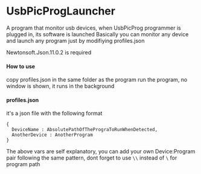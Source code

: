 # UsbPicProgLauncher
A program that monitor usb devices, when UsbPicProg programmer is plugged in, its software is launched
Basically you can monitor any device and launch any program just by modifiying profiles.json

Newtonsoft.Json.11.0.2 is required

#### How to use
copy profiles.json in the same folder as the program
run the program, no window is shown, it runs in the background

#### profiles.json
it's a json file with the following format
```
{
  DeviceName : AbsolutePathOfThePrograToRunWhenDetected,
  AnotherDevice : AnotherProgram
}
```
The above vars are self explanatory, you can add your own Device:Program pair following the same pattern, dont forget to use `\\` instead of `\` for program path
